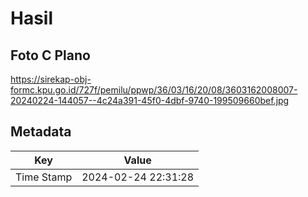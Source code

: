 # Hasil

## Foto C Plano

https://sirekap-obj-formc.kpu.go.id/727f/pemilu/ppwp/36/03/16/20/08/3603162008007-20240224-144057--4c24a391-45f0-4dbf-9740-199509660bef.jpg


## Metadata

| Key        | Value               |
| ---------- | ------------------- |
| Time Stamp | 2024-02-24 22:31:28 |




